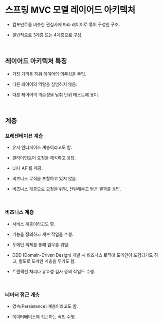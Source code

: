 # 스프링 MVC 모델 레이어드 아키텍처

-   컴포넌트를 비슷한 관심사에 따라 레이어로 묶어 구성한 구조.

-   일반적으로 3계층 또는 4계층으로 구성.

<br>

## 레이어드 아키텍처 특징

-   가장 가까운 하위 레이어의 의존성을 주입.

-   다른 레이어의 역할을 침범하지 않음.

-   다른 레이어의 의존성을 낮춰 단위 테스트에 용이.

<br>

## 계층

### 프레젠테이션 계층

-   유저 인터페이스 계층이라고도 함.

-   클라이언트이 요청을 해석하고 응답.

-   UI나 API를 제공.

-   비즈니스 로직을 포함하고 있지 않음.

-   비즈니스 계층으로 요청을 위임, 전달해주고 받은 결과를 응답.

<br>

### 비즈니스 계층

-   서비스 계층이라고도 함.

-   기능을 정의하고 세부 작업을 수행.

-   도메인 객체를 통해 업무를 위임.

-   DDD (Domain-Driven Design) 개발 시 비즈니스 로직에 도메인이 포함되기도 하고, 별도로 도메인 계층을 두기도 함.

-   트랜잭션 처리나 유효성 검사 등의 작업도 수행.

<br>

### 데이터 접근 계층

-   영속(Persistence) 계층이라고도 함.

-   데이터베이스에 접근하는 작업 수행.
